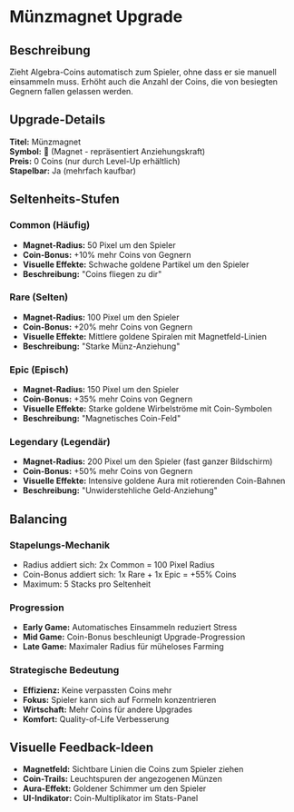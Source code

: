 # Münzmagnet Upgrade

## Beschreibung
Zieht Algebra-Coins automatisch zum Spieler, ohne dass er sie manuell einsammeln muss. Erhöht auch die Anzahl der Coins, die von besiegten Gegnern fallen gelassen werden.

## Upgrade-Details

**Titel:** Münzmagnet  
**Symbol:** 🧲 (Magnet - repräsentiert Anziehungskraft)  
**Preis:** 0 Coins (nur durch Level-Up erhältlich)  
**Stapelbar:** Ja (mehrfach kaufbar)

## Seltenheits-Stufen

### Common (Häufig)
- **Magnet-Radius:** 50 Pixel um den Spieler
- **Coin-Bonus:** +10% mehr Coins von Gegnern
- **Visuelle Effekte:** Schwache goldene Partikel um den Spieler
- **Beschreibung:** "Coins fliegen zu dir"

### Rare (Selten) 
- **Magnet-Radius:** 100 Pixel um den Spieler
- **Coin-Bonus:** +20% mehr Coins von Gegnern
- **Visuelle Effekte:** Mittlere goldene Spiralen mit Magnetfeld-Linien
- **Beschreibung:** "Starke Münz-Anziehung"

### Epic (Episch)
- **Magnet-Radius:** 150 Pixel um den Spieler
- **Coin-Bonus:** +35% mehr Coins von Gegnern
- **Visuelle Effekte:** Starke goldene Wirbelströme mit Coin-Symbolen
- **Beschreibung:** "Magnetisches Coin-Feld"

### Legendary (Legendär)
- **Magnet-Radius:** 200 Pixel um den Spieler (fast ganzer Bildschirm)
- **Coin-Bonus:** +50% mehr Coins von Gegnern
- **Visuelle Effekte:** Intensive goldene Aura mit rotierenden Coin-Bahnen
- **Beschreibung:** "Unwiderstehliche Geld-Anziehung"

## Balancing

### Stapelungs-Mechanik
- Radius addiert sich: 2x Common = 100 Pixel Radius
- Coin-Bonus addiert sich: 1x Rare + 1x Epic = +55% Coins
- Maximum: 5 Stacks pro Seltenheit

### Progression
- **Early Game:** Automatisches Einsammeln reduziert Stress
- **Mid Game:** Coin-Bonus beschleunigt Upgrade-Progression
- **Late Game:** Maximaler Radius für müheloses Farming

### Strategische Bedeutung
- **Effizienz:** Keine verpassten Coins mehr
- **Fokus:** Spieler kann sich auf Formeln konzentrieren
- **Wirtschaft:** Mehr Coins für andere Upgrades
- **Komfort:** Quality-of-Life Verbesserung

## Visuelle Feedback-Ideen
- **Magnetfeld:** Sichtbare Linien die Coins zum Spieler ziehen
- **Coin-Trails:** Leuchtspuren der angezogenen Münzen
- **Aura-Effekt:** Goldener Schimmer um den Spieler
- **UI-Indikator:** Coin-Multiplikator im Stats-Panel
